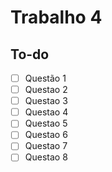 # Trabalho 4

## To-do

+ [ ] Questão 1
+ [ ] Questao 2
+ [ ] Questao 3
+ [ ] Questao 4
+ [ ] Questao 5
+ [ ] Questao 6
+ [ ] Questao 7
+ [ ] Questao 8
